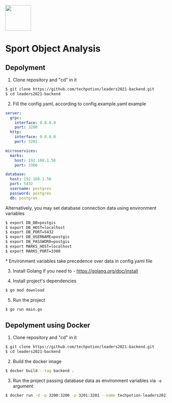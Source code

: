 <img src="https://leaders2021.innoagency.ru/static/img/general/logo.svg"
  style="height: 80px;">

# Sport Object Analysis

## Depolyment
1. Clone repository and "cd" in it
```bash
$ git clone https://github.com/techpotion/leaders2021-backend.git
$ cd leaders2021-backend
```

2. Fill the config.yaml, according to config.example.yaml example
```yaml
server:
  grpc:
    interface: 0.0.0.0
    port: 3200
  http:
    interface: 0.0.0.0
    port: 3201

microservices:
  marks:
    host: 192.168.1.58
    port: 3300

database:
  host: 192.168.1.58
  port: 5432
  username: postgres
  password: postgres
  db: postgres
```

Alternatively, you may set database connection data using environment variables
```bash
$ export DB_DB=postgis
$ export DB_HOST=localhost
$ export DB_PORT=5432
$ export DB_USERNAME=postgis
$ export DB_PASSWORD=postgis
$ export MARKS_HOST=localhost
$ export MARKS_PORT=3300
```
\* Environment variables take precedence over data in config.yaml file

3. Install Golang if you need to - https://golang.org/doc/install

4. Install project's dependencies
```bash
$ go mod download
```

5. Run the project
```bash
$ go run main.go
```

## Depolyment using Docker
1.  Clone repository and "cd" in it
```bash
$ git clone https://github.com/techpotion/leaders2021-backend.git
$ cd leaders2021-backend
```

2. Build the docker image
```bash
$ docker build --tag backend .
```

3. Run the project passing database data as environment variables via `-e` argument
```bash
$ docker run -d -p 3200:3200 -p 3201:3201 --name techpotion-leaders2021-backend -e DB_DB=postgis -e DB_HOST=192.168.1.58 -e DB_PORT=5542 -e DB_USERNAME=postgis -e DB_PASSWORD=postgis backend
```